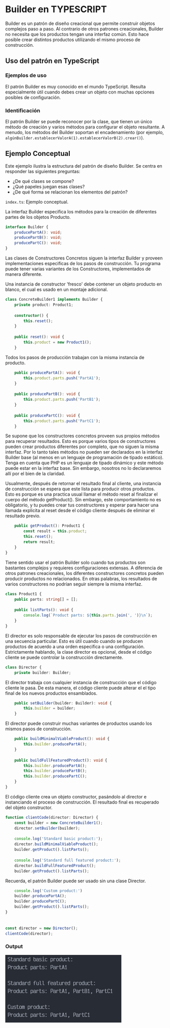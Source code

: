 # Builder en TYPESCRIPT

Builder es un patrón de diseño creacional que permite construir objetos complejos paso a paso. Al contrario de otros patrones creacionales, Builder no necesita que los productos tengan una interfaz común. Esto hace posible crear distintos productos utilizando el mismo proceso de construcción.

## Uso del patrón en TypeScript

### Ejemplos de uso

El patrón Builder es muy conocido en el mundo TypeScript. Resulta especialmente útil cuando debes crear un objeto con muchas opciones posibles de configuración.

### Identificación

El patrón Builder se puede reconocer por la clase, que tienen un único método de creación y varios métodos para configurar el objeto resultante. A menudo, los métodos del Builder soportan el encadenamiento (por ejemplo, `algúnBuilder.establecerValorA(1).establecerValorB(2).crear()`).

## Ejemplo Conceptual

Este ejemplo ilustra la estructura del patrón de diseño Builder. Se centra en responder las siguientes preguntas:

- ¿De qué clases se compone?
- ¿Qué papeles juegan esas clases?
- ¿De qué forma se relacionan los elementos del patrón?

`index.ts`: Ejemplo conceptual.

La interfaz Builder especifica los métodos para la creación de diferentes partes de los objetos Producto.

```typescript
interface Builder {
    producePartA(): void;
    producePartB(): void;
    producePartC(): void;
}
```

Las clases de Constructores Concretos siguen la interfaz Builder y proveen implementaciones especificas de los pasos de construcción. Tu programa puede tener varias variantes de los Constructores, implementados de manera diferente.

Una instancia de constructor 'fresco' debe contener un objeto producto en blanco, el cual es usado en un montaje adicional.

```typescript
class ConcreteBuilder1 implements Builder {
    private product: Product1;

    constructor() {
        this.reset();
    }

    public reset(): void {
        this.product = new Product1();
    }
```

Todos los pasos de producción trabajan con la misma instancia de producto.

```typescript
    public producePartA(): void {
        this.product.parts.push('PartA1');
    }

    public producePartB(): void {
        this.product.parts.push('PartB1');
    }

    public producePartC(): void {
        this.product.parts.push('PartC1');
    }
```

Se supone que los constructores concretos proveen sus propios métodos para recuperar resultados. Esto es porque varios tipos de constructores pueden crear productos diferentes por completo, que no siguen la misma interfaz. Por lo tanto tales métodos no pueden ser declarados en la interfaz Builder base (al menos en un lenguaje de programación de tipado estático). Tenga en cuenta que PHP es un lenguaje de tipado dinámico y este método puede estar en la interfaz base. Sin embargo, nosotros no lo declararemos allí por el bien de la claridad.

Usualmente, después de retornar el resultado final al cliente, una instancia de construcción se espera que este lista para producir otros productos. Esto es porque es una practica usual llamar el método reset al finalizar el cuerpo del método getProduct(). Sin embargo, este comportamiento no es obligatorio, y tu puedes crear tus constructores y esperar para hacer una llamada explicita al reset desde el código cliente después de eliminar el resultado previo.

```typescript
    public getProduct(): Product1 {
        const result = this.product;
        this.reset();
        return result;
    }
}
```

Tiene sentido usar el patrón Builder solo cuando tus productos son bastantes complejos y requieres configuraciones extensas. A diferencia de otros patrones creacionales, los diferentes constructores concretos pueden producir productos no relacionados. En otras palabras, los resultados de varios constructores no podrían seguir siempre la misma interfaz.

```typescript
class Product1 {
    public parts: string[] = [];

    public listParts(): void {
        console.log(`Product parts: ${this.parts.join(', ')}\n`);
    }
}
```

El director es solo responsable de ejecutar los pasos de construcción en una secuencia particular. Esto es útil cuando cuando se producen productos de acuerdo a una orden especifica o una configuración. Estrictamente hablando, la clase director es opcional, desde el código cliente se puede controlar la construcción directamente.

```typescript
class Director {
    private builder: Builder;
```

El director trabaja con cualquier instancia de construcción que el código cliente le pasa. De esta manera, el código cliente puede alterar el el tipo final de los nuevos productos ensamblados.

```typescript
    public setBuilder(builder: Builder): void {
        this.builder = builder;
    }
```

El director puede construir muchas variantes de productos usando los mismos pasos de construcción.

```typescript
    public buildMinimalViableProduct(): void {
        this.builder.producePartA();
    }

    public buildFullFeaturedProduct(): void {
        this.builder.producePartA();
        this.builder.producePartB();
        this.builder.producePartC();
    }
}
```

El código cliente crea un objeto constructor, pasándolo al director e instanciando el proceso de construcción. El resultado final es recuperado del objeto constructor.

```typescript
function clientCode(director: Director) {
    const builder = new ConcreteBuilder1();
    director.setBuilder(builder);

    console.log('Standard basic product:');
    director.buildMinimalViableProduct();
    builder.getProduct().listParts();

    console.log('Standard full featured product:');
    director.buildFullFeaturedProduct();
    builder.getProduct().listParts();
```

Recuerda, el patrón Builder puede ser usado sin una clase Director.

```typescript
    console.log('Custom product:')
    builder.producePartA();
    builder.producePartC();
    builder.getProduct().listParts();
}


const director = new Director();
clientCode(director);
```

### Output

![out](../../../Z-IMG/builder-13.png)
